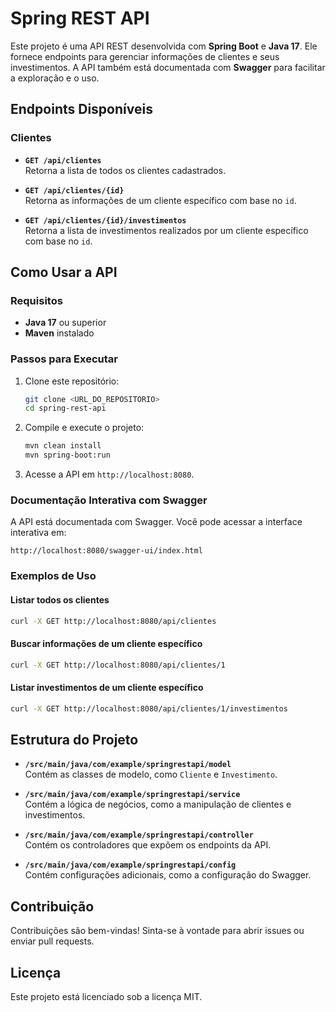 # Spring REST API

Este projeto é uma API REST desenvolvida com **Spring Boot** e **Java 17**. Ele fornece endpoints para gerenciar informações de clientes e seus investimentos. A API também está documentada com **Swagger** para facilitar a exploração e o uso.

## Endpoints Disponíveis

### Clientes
- **`GET /api/clientes`**  
  Retorna a lista de todos os clientes cadastrados.

- **`GET /api/clientes/{id}`**  
  Retorna as informações de um cliente específico com base no `id`.

- **`GET /api/clientes/{id}/investimentos`**  
  Retorna a lista de investimentos realizados por um cliente específico com base no `id`.

## Como Usar a API

### Requisitos
- **Java 17** ou superior
- **Maven** instalado

### Passos para Executar
1. Clone este repositório:
   ```bash
   git clone <URL_DO_REPOSITORIO>
   cd spring-rest-api
   ```

2. Compile e execute o projeto:
   ```bash
   mvn clean install
   mvn spring-boot:run
   ```

3. Acesse a API em `http://localhost:8080`.

### Documentação Interativa com Swagger
A API está documentada com Swagger. Você pode acessar a interface interativa em:
```
http://localhost:8080/swagger-ui/index.html
```

### Exemplos de Uso

#### Listar todos os clientes
```bash
curl -X GET http://localhost:8080/api/clientes
```

#### Buscar informações de um cliente específico
```bash
curl -X GET http://localhost:8080/api/clientes/1
```

#### Listar investimentos de um cliente específico
```bash
curl -X GET http://localhost:8080/api/clientes/1/investimentos
```

## Estrutura do Projeto

- **`/src/main/java/com/example/springrestapi/model`**  
  Contém as classes de modelo, como `Cliente` e `Investimento`.

- **`/src/main/java/com/example/springrestapi/service`**  
  Contém a lógica de negócios, como a manipulação de clientes e investimentos.

- **`/src/main/java/com/example/springrestapi/controller`**  
  Contém os controladores que expõem os endpoints da API.

- **`/src/main/java/com/example/springrestapi/config`**  
  Contém configurações adicionais, como a configuração do Swagger.

## Contribuição
Contribuições são bem-vindas! Sinta-se à vontade para abrir issues ou enviar pull requests.

## Licença
Este projeto está licenciado sob a licença MIT.